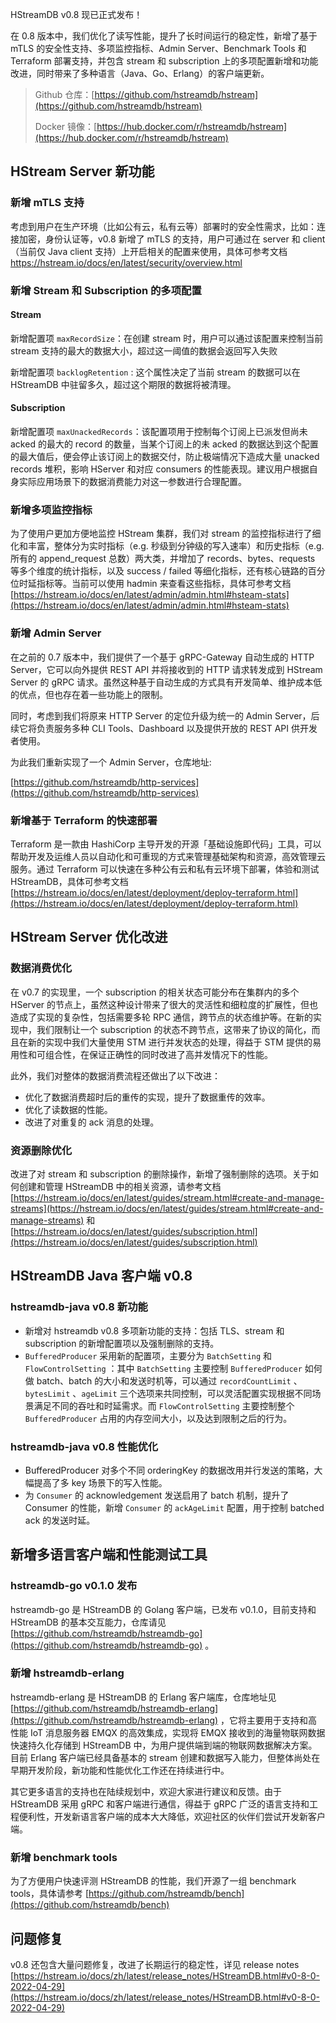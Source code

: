 HStreamDB v0.8 现已正式发布！

在 0.8 版本中，我们优化了读写性能，提升了长时间运行的稳定性，新增了基于 mTLS 的安全性支持、多项监控指标、Admin Server、Benchmark Tools 和 Terraform 部署支持，并包含 stream 和 subscription 上的多项配置新增和功能改进，同时带来了多种语言（Java、Go、Erlang）的客户端更新。

>Github 仓库：[https://github.com/hstreamdb/hstream](https://github.com/hstreamdb/hstream) 
>
>Docker 镜像：[https://hub.docker.com/r/hstreamdb/hstream](https://hub.docker.com/r/hstreamdb/hstream) 


## HStream Server 新功能

### 新增 mTLS 支持

考虑到用户在生产环境（比如公有云，私有云等）部署时的安全性需求，比如：连接加密，身份认证等，v0.8 新增了 mTLS 的支持，用户可通过在 server 和 client（当前仅 Java client 支持）上开启相关的配置来使用，具体可参考文档 https://hstream.io/docs/en/latest/security/overview.html

### 新增 Stream 和 Subscription 的多项配置

#### Stream

新增配置项 `maxRecordSize`：在创建 stream 时，用户可以通过该配置来控制当前 stream 支持的最大的数据大小，超过这一阈值的数据会返回写入失败

新增配置项 `backlogRetention` : 这个属性决定了当前 stream 的数据可以在 HStreamDB 中驻留多久，超过这个期限的数据将被清理。 

#### Subscription

新增配置项 `maxUnackedRecords`：该配置项用于控制每个订阅上已派发但尚未 acked 的最大的 record 的数量，当某个订阅上的未 acked 的数据达到这个配置的最大值后，便会停止该订阅上的数据交付，防止极端情况下造成大量 unacked records 堆积，影响 HServer 和对应 consumers 的性能表现。建议用户根据自身实际应用场景下的数据消费能力对这一参数进行合理配置。

### 新增多项监控指标

为了使用户更加方便地监控 HStream 集群，我们对 stream 的监控指标进行了细化和丰富，整体分为实时指标（e.g. 秒级到分钟级的写入速率）和历史指标（e.g. 所有的 append_request 总数）两大类，并增加了 records、bytes、requests 等多个维度的统计指标，以及 success / failed 等细化指标，还有核心链路的百分位时延指标等。当前可以使用 hadmin 来查看这些指标，具体可参考文档 [https://hstream.io/docs/en/latest/admin/admin.html#hsteam-stats](https://hstream.io/docs/en/latest/admin/admin.html#hsteam-stats) 

### 新增 Admin Server

在之前的 0.7 版本中，我们提供了一个基于 gRPC-Gateway 自动生成的 HTTP Server，它可以向外提供 REST API 并将接收到的 HTTP 请求转发成到 HStream Server 的 gRPC 请求。虽然这种基于自动生成的方式具有开发简单、维护成本低的优点，但也存在着一些功能上的限制。

同时，考虑到我们将原来 HTTP Server 的定位升级为统一的 Admin Server，后续它将负责服务多种 CLI Tools、Dashboard 以及提供开放的 REST API 供开发者使用。

为此我们重新实现了一个 Admin Server，仓库地址: 

[https://github.com/hstreamdb/http-services](https://github.com/hstreamdb/http-services) 

### 新增基于 Terraform 的快速部署

Terraform 是一款由 HashiCorp 主导开发的开源「基础设施即代码」工具，可以帮助开发及运维人员以自动化和可重现的方式来管理基础架构和资源，高效管理云服务。通过 Terraform 可以快速在多种公有云和私有云环境下部署，体验和测试 HStreamDB，具体可参考文档 [https://hstream.io/docs/en/latest/deployment/deploy-terraform.html](https://hstream.io/docs/en/latest/deployment/deploy-terraform.html) 

## HStream Server 优化改进

### 数据消费优化

在 v0.7 的实现里，一个 subscription 的相关状态可能分布在集群内的多个 HServer 的节点上，虽然这种设计带来了很大的灵活性和细粒度的扩展性，但也造成了实现的复杂性，包括需要多轮 RPC 通信，跨节点的状态维护等。在新的实现中，我们限制让一个 subscription 的状态不跨节点，这带来了协议的简化，而且在新的实现中我们大量使用 STM 进行并发状态的处理，得益于 STM 提供的易用性和可组合性，在保证正确性的同时改进了高并发情况下的性能。

此外，我们对整体的数据消费流程还做出了以下改进：

- 优化了数据消费超时后的重传的实现，提升了数据重传的效率。
- 优化了读数据的性能。
- 改进了对重复的 ack 消息的处理。

### 资源删除优化

改进了对 stream 和 subscription 的删除操作，新增了强制删除的选项。关于如何创建和管理 HStreamDB 中的相关资源，请参考文档 [https://hstream.io/docs/en/latest/guides/stream.html#create-and-manage-streams](https://hstream.io/docs/en/latest/guides/stream.html#create-and-manage-streams)   和 [https://hstream.io/docs/en/latest/guides/subscription.html](https://hstream.io/docs/en/latest/guides/subscription.html)   

## HStreamDB Java 客户端 v0.8

### hstreamdb-java v0.8 新功能

- 新增对 hstreamdb v0.8 多项新功能的支持：包括 TLS、stream 和 subscription 的新增配置项以及强制删除的支持。
-  `BufferedProducer` 采用新的配置项，主要分为 `BatchSetting` 和 `FlowControlSetting` ：其中 `BatchSetting` 主要控制 `BufferedProducer` 如何做 batch、batch 的大小和发送时机等，可以通过 `recordCountLimit` 、`bytesLimit` 、`ageLimit` 三个选项来共同控制，可以灵活配置实现根据不同场景满足不同的吞吐和时延需求。而 `FlowControlSetting` 主要控制整个 `BufferedProducer` 占用的内存空间大小，以及达到限制之后的行为。

### hstreamdb-java v0.8 性能优化

- BufferedProducer 对多个不同 orderingKey 的数据改用并行发送的策略，大幅提高了多 key 场景下的写入性能。
- 为 `Consumer` 的 acknowledgement 发送启用了 batch 机制，提升了 Consumer 的性能，新增 `Consumer` 的 `ackAgeLimit` 配置，用于控制 batched ack 的发送时延。

## 新增多语言客户端和性能测试工具

### hstreamdb-go v0.1.0 发布

hstreamdb-go 是 HStreamDB 的 Golang 客户端，已发布 v0.1.0，目前支持和 HStreamDB 的基本交互能力，仓库请见 [https://github.com/hstreamdb/hstreamdb-go](https://github.com/hstreamdb/hstreamdb-go) 。

### 新增 hstreamdb-erlang 

hstreamdb-erlang 是 HStreamDB 的 Erlang 客户端库，仓库地址见 [https://github.com/hstreamdb/hstreamdb-erlang](https://github.com/hstreamdb/hstreamdb-erlang) ，它将主要用于支持和高性能 IoT 消息服务器 EMQX 的高效集成，实现将 EMQX 接收到的海量物联网数据快速持久化存储到 HStreamDB 中，为用户提供端到端的物联网数据解决方案。 目前 Erlang 客户端已经具备基本的 stream 创建和数据写入能力，但整体尚处在早期开发阶段，新功能和性能优化工作还在持续进行中。

其它更多语言的支持也在陆续规划中，欢迎大家进行建议和反馈。由于 HStreamDB 采用 gRPC 和客户端进行通信，得益于 gRPC 广泛的语言支持和工程便利性，开发新语言客户端的成本大大降低，欢迎社区的伙伴们尝试开发新客户端。

### 新增 benchmark tools

为了方便用户快速评测 HStreamDB 的性能，我们开源了一组 benchmark tools，具体请参考 [https://github.com/hstreamdb/bench](https://github.com/hstreamdb/bench) 

## 问题修复

v0.8 还包含大量问题修复，改进了长期运行的稳定性，详见 release notes [https://hstream.io/docs/zh/latest/release_notes/HStreamDB.html#v0-8-0-2022-04-29](https://hstream.io/docs/zh/latest/release_notes/HStreamDB.html#v0-8-0-2022-04-29)
